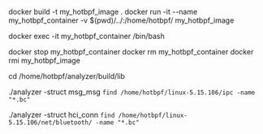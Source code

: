 docker build -t my_hotbpf_image .
docker run -it --name my_hotbpf_container -v $(pwd)/../:/home/hotbpf/ my_hotbpf_image

docker exec -it my_hotbpf_container /bin/bash


docker stop my_hotbpf_container
docker rm my_hotbpf_container
docker rmi my_hotbpf_image


cd /home/hotbpf/analyzer/build/lib

./analyzer -struct msg_msg `find /home/hotbpf/linux-5.15.106/ipc -name "*.bc"`


./analyzer -struct hci_conn `find /home/hotbpf/linux-5.15.106/net/bluetooth/ -name "*.bc"`